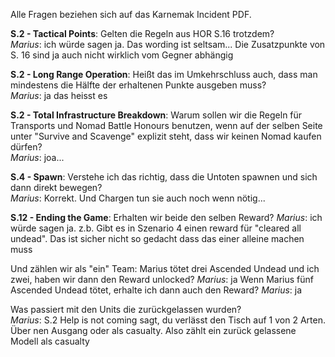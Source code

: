 Alle Fragen beziehen sich auf das Karnemak Incident PDF.

**S.2 - Tactical Points**: Gelten die Regeln aus HOR S.16 trotzdem?  
*Marius*: ich würde sagen ja. Das wording ist seltsam... Die Zusatzpunkte von S. 16 sind ja auch nicht wirklich vom Gegner abhängig 

**S.2 - Long Range Operation**: Heißt das im Umkehrschluss auch, dass man mindestens die Hälfte der erhaltenen Punkte ausgeben muss?  
*Marius*: ja das heisst es

**S.2 - Total Infrastructure Breakdown**: Warum sollen wir die Regeln für Transports und Nomad Battle Honours benutzen, wenn auf der selben Seite unter "Survive and Scavenge" explizit steht, dass wir keinen Nomad kaufen dürfen?  
*Marius*: joa... 

**S.4 - Spawn**: Verstehe ich das richtig, dass die Untoten spawnen und sich dann direkt bewegen?  
*Marius*: Korrekt. Und Chargen tun sie auch noch wenn nötig... 

**S.12 - Ending the Game**: Erhalten wir beide den selben Reward?
*Marius*: ich würde sagen ja. z.b. Gibt es in Szenario 4 einen reward für "cleared all undead". Das ist sicher nicht so gedacht dass das einer alleine machen muss

Und zählen wir als "ein" Team: Marius tötet drei Ascended Undead und ich zwei, haben wir dann den Reward unlocked? 
*Marius*:  ja
Wenn Marius fünf Ascended Undead tötet, erhalte ich dann auch den Reward? 
*Marius*: ja

Was passiert mit den Units die zurückgelassen wurden?  
*Marius*: S.2 Help is not coming sagt, du verlässt den Tisch auf 1 von 2 Arten. Über nen Ausgang oder als casualty. Also zählt ein zurück gelassene Modell als casualty 
